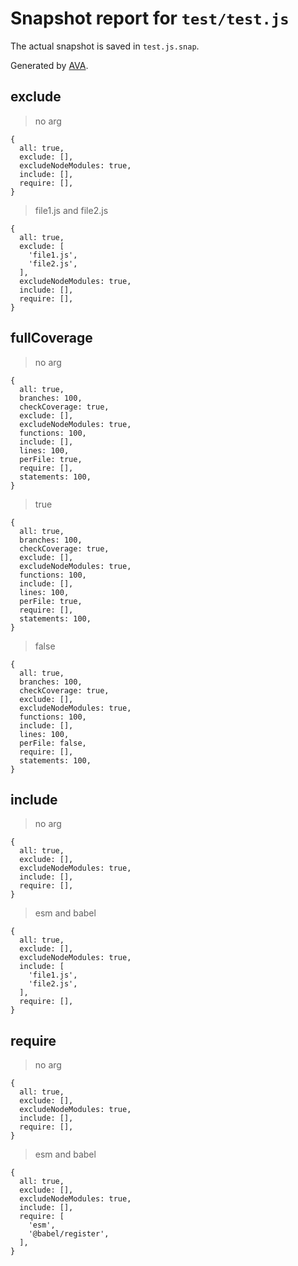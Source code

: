 # Snapshot report for `test/test.js`

The actual snapshot is saved in `test.js.snap`.

Generated by [AVA](https://ava.li).

## exclude

> no arg

    {
      all: true,
      exclude: [],
      excludeNodeModules: true,
      include: [],
      require: [],
    }

> file1.js and file2.js

    {
      all: true,
      exclude: [
        'file1.js',
        'file2.js',
      ],
      excludeNodeModules: true,
      include: [],
      require: [],
    }

## fullCoverage

> no arg

    {
      all: true,
      branches: 100,
      checkCoverage: true,
      exclude: [],
      excludeNodeModules: true,
      functions: 100,
      include: [],
      lines: 100,
      perFile: true,
      require: [],
      statements: 100,
    }

> true

    {
      all: true,
      branches: 100,
      checkCoverage: true,
      exclude: [],
      excludeNodeModules: true,
      functions: 100,
      include: [],
      lines: 100,
      perFile: true,
      require: [],
      statements: 100,
    }

> false

    {
      all: true,
      branches: 100,
      checkCoverage: true,
      exclude: [],
      excludeNodeModules: true,
      functions: 100,
      include: [],
      lines: 100,
      perFile: false,
      require: [],
      statements: 100,
    }

## include

> no arg

    {
      all: true,
      exclude: [],
      excludeNodeModules: true,
      include: [],
      require: [],
    }

> esm and babel

    {
      all: true,
      exclude: [],
      excludeNodeModules: true,
      include: [
        'file1.js',
        'file2.js',
      ],
      require: [],
    }

## require

> no arg

    {
      all: true,
      exclude: [],
      excludeNodeModules: true,
      include: [],
      require: [],
    }

> esm and babel

    {
      all: true,
      exclude: [],
      excludeNodeModules: true,
      include: [],
      require: [
        'esm',
        '@babel/register',
      ],
    }
